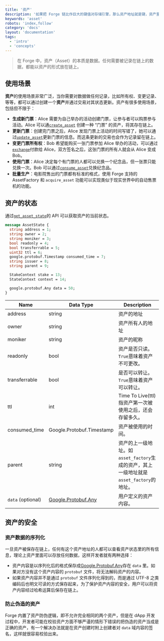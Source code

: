 ```yaml
---
title: '资产'
description: '如果把 Forge 链比作巨大的键值对存储引擎，那么资产地址就是键，资产里面的数据就是值'
keywords: 'asset'
robots: 'index,follow'
category: 'docs'
layout: 'documentation'
tags:
  - 'intro'
  - 'concepts'
---
```


> 在 Forge 中，资产（Asset）的本质是数据。任何需要被记录在链上的数据，都能以资产的形式放在链上。

## 使用场景

**资产**的使用场景非常广泛，当你需要对数据做任何记录，比如所有权、变更记录、等等，都可以通过创建一个**资产**并通过交易对其状态更新。资产有很多使用场景，包括但不限于：

- **生成新门票**：Alice 需要为自己举办的活动创建门票，让参与者可以购票参与活动。Alice 可以通[`create_asset`](../../../reference/txs/asset/create_asset) 创建一种 “门票” 的资产，将其存在链上。
- **更新门票**：创建完门票之后，Alice 发现门票上活动的时间写错了，她可以通过[`update_asset`](../../../reference/txs/asset/update_asset)更新门票的信息。而这条更新的交易也会作为记录留在链上。
- **变更门票所有权**：Bob 希望能购买一张门票参加 Alice 举办的活动，可以通过[`exchange`](../../../reference/txs/trade/exchange)付款给 Alice，双方签名之后，这张门票的所有人就会从 Alice 变成 Bob。
- **使用门票**：Alice 决定每个有门票的人都可以兑换一个纪念品，但一张票只能兑换一次。Bob 可以通过[`consume_asset`](../../../reference/txs/asset/consume_asset)兑换纪念品。
- **批量生产**：电影院售出的门票都有标准的格式，使用 Forge 支持的 AssetFactory 和 `acquire_asset` 功能可以实现类似于现实世界中的自动售票机的功能。

## 资产的状态

通过[`get_asset_state`](../../../reference/rpc/state#get_asset_state)的 API 可以获取资产的当前状态。

```protobuf
message AssetState {
  string address = 1;
  string owner = 2;
  string moniker = 3;
  bool readonly = 4;
  bool transferrable = 5;
  uint32 ttl = 6;
  google.protobuf.Timestamp consumed_time = 7;
  string issuer = 8;
  string parent = 9;

  StakeContext stake = 13;
  StateContext context = 14;

  google.protobuf.Any data = 50;
}
```

| Name              | Data Type                                                                             | Description                                                                            |
| ----------------- | ------------------------------------------------------------------------------------- | -------------------------------------------------------------------------------------- |
| address           | string                                                                                | 资产的地址                                                                             |
| owner             | string                                                                                | 资产所有人的地址                                                                       |
| moniker           | string                                                                                | 资产的昵称                                                                             |
| readonly          | bool                                                                                  | 资产是否只读。`True`意味着资产不可更改。                                               |
| transferrable     | bool                                                                                  | 是否可以转让。`True`意味着资产可以转让。                                               |
| ttl               | int                                                                                   | Time To Live(ttl) 指资产第一次被使用之后，还会存留多久。                               |
| consumed_time     | Google.Protobuf.Timestamp                                                             | 资产被使用的时间。                                                                     |
| parent            | string                                                                                | 资产的上一级地址。如`asset_factory`生成的资产，其上一级地址就是`asset_factory`的地址。 |
| `data` (optional) | [Google.Protobuf.Any](https://developers.google.com/protocol-buffers/docs/proto3#any) | 用户定义的资产内容。                                                                   |

## 资产的安全

### 资产数据的序列化

一旦资产被保存在链上，任何有这个资产地址的人都可以查看资产状态里的所有信息，理论上资产里面可以存放任何数据，这样开发者就有两种选择：

- 资产内容是以序列化后的格式保存成[Google.Protobuf.Any](https://developers.google.com/protocol-buffers/docs/proto3#any)存在 `data` 里。如果对方没有这个资产内容的 `protobuf` 文件，将无法解码资产的内容。
- 如果资产内容并不是通过 `protobuf` 文件序列化得到的，而是通过 UTF-8 之类编码后也明文可读的方式保存起来，为了保护资产内容的安全，用户可以将资产内容经过哈希运算后保存在链上。

### 防止伪造的资产

Forge 内置了资产防伪逻辑，即不允许完全相同的两个资产，但是在 dApp 开发过程中，开发者可能在校验资产方面不够严谨的情形下错误的把伪造的资产当成是正确的资产，有一个解决办法就是在资产创建时附上创建者对 `data` 域内容的签名，这样就很容易校验出来。
